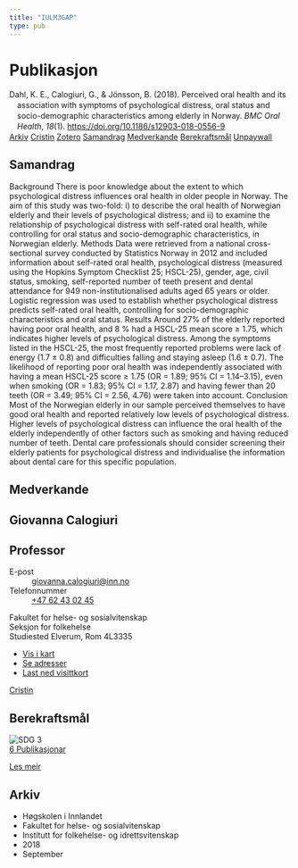 ```yaml
---
title: "IULM3GAP"
type: pub
---
```

<h1>Publikasjon</h1>
<article id="csl-bib-container-IULM3GAP" class="csl-bib-container">
  <div class="csl-bib-body" style="line-height: 1.35; padding-left: 1em; text-indent:-1em;">
  <div class="csl-entry">Dahl, K. E., Calogiuri, G., &amp; J&#xF6;nsson, B. (2018). Perceived oral health and its association with symptoms of psychological distress, oral status and socio-demographic characteristics among elderly in Norway. <i>BMC Oral Health</i>, <i>18</i>(1). <a href="https://doi.org/10.1186/s12903-018-0556-9">https://doi.org/10.1186/s12903-018-0556-9</a></div>
</div>
  <div class="csl-bib-buttons">
    <a href="#taxonomy-article-IULM3GAP" class="csl-bib-button">Arkiv</a>
    <a href="https://app.cristin.no/results/show.jsf?id=1608206" alt="Cristin URL" class="csl-bib-button">Cristin</a>
    <a href="http://zotero.org/groups/5402882/items/IULM3GAP" alt="Zotero URL" class="csl-bib-button">Zotero</a>
    <a href="#abstract-article-IULM3GAP" class="csl-bib-button">Samandrag</a>
    <a href="#contributors-article-IULM3GAP" class="csl-bib-button">Medverkande</a>
    <a href="#sdg-article-IULM3GAP" class="csl-bib-button">Berekraftsmål</a>
    <a href="https://bmcoralhealth.biomedcentral.com/track/pdf/10.1186/s12903-018-0556-9" class="csl-bib-button">Unpaywall</a>
  </div>
  <div id="csl-bib-meta-container-IULM3GAP"></div>
</article>
<div id="csl-bib-meta-IULM3GAP" class="csl-bib-meta">
  <article id="abstract-article-IULM3GAP" class="abstract-article">
    <h1>Samandrag</h1>
    Background There is poor knowledge about the extent to which psychological distress influences oral health in older people in Norway. The aim of this study was two-fold: i) to describe the oral health of Norwegian elderly and their levels of psychological distress; and ii) to examine the relationship of psychological distress with self-rated oral health, while controlling for oral status and socio-demographic characteristics, in Norwegian elderly. Methods Data were retrieved from a national cross-sectional survey conducted by Statistics Norway in 2012 and included information about self-rated oral health, psychological distress (measured using the Hopkins Symptom Checklist 25; HSCL-25), gender, age, civil status, smoking, self-reported number of teeth present and dental attendance for 949 non-institutionalised adults aged 65 years or older. Logistic regression was used to establish whether psychological distress predicts self-rated oral health, controlling for socio-demographic characteristics and oral status. Results Around 27% of the elderly reported having poor oral health, and 8 % had a HSCL-25 mean score ≥ 1.75, which indicates higher levels of psychological distress. Among the symptoms listed in the HSCL-25, the most frequently reported problems were lack of energy (1.7 ± 0.8) and difficulties falling and staying asleep (1.6 ± 0.7). The likelihood of reporting poor oral health was independently associated with having a mean HSCL-25 score ≥ 1.75 (OR = 1.89; 95% CI = 1.14–3.15), even when smoking (OR = 1.83; 95% CI = 1.17, 2.87) and having fewer than 20 teeth (OR = 3.49; 95% CI = 2.56, 4.76) were taken into account. Conclusion Most of the Norwegian elderly in our sample perceived themselves to have good oral health and reported relatively low levels of psychological distress. Higher levels of psychological distress can influence the oral health of the elderly independently of other factors such as smoking and having reduced number of teeth. Dental care professionals should consider screening their elderly patients for psychological distress and individualise the information about dental care for this specific population.
  </article>
  <article id="contributors-article-IULM3GAP" class="contributors-article">
    <h1>Medverkande</h1>
    <div class="personas"> <div class="vrtx-hinn-person-card"> <div class="photo"> <i class="lar la-user-circle missing-person"></i> </div> <div class="info"> <hgroup><h1>Giovanna Calogiuri</h1> <h2>Professor</h2> </hgroup><dl> <dt>E-post</dt> <dd> <a href="mailto:giovanna.calogiuri@inn.no">giovanna.calogiuri@inn.no</a> </dd> <dt>Telefonnummer</dt> <dd><a href="tel:+4762430245"> +47 62 43 02 45 </a></dd> </dl> <p> Fakultet for helse- og sosialvitenskap<br> Seksjon for folkehelse<br> Studiested Elverum, Rom 4L3335 </p> <ul class="vrtx-hinn-links"> <li><a href="https://www.google.com/maps?q=60.88177,11.53669">Vis i kart</a></li> <li><a href="https://www.inn.no/finn-en-ansatt/giovanna-calogiuri.html#vrtx-hinn-addresses">Se adresser</a></li> <li><a href="https://www.inn.no/finn-en-ansatt/giovanna-calogiuri.html?vrtx=vcf">Last ned visittkort</a></li> </ul> </div> </div> <a href="https://app.cristin.no/persons/show.jsf?id=358086" alt="Cristin URL" class="personas-cristin">Cristin</a> </div>
  </article>
  <article id="sdg-article-IULM3GAP" class="sdg-article">
    <h1>Berekraftsmål</h1>
    <div class="sdg-container"><div id="sdg3" class="sdg"> <img src="{{< params subfolder >}}images/sdg/sdg03_no.png" class="image" alt="SDG 3"> <div class="sdg-overlay"> <a href="{{< params subfolder >}}no/archive/?sdg=3#archive" class="sdg-publication-count"><span>6</span> Publikasjonar</a> <p><a href="NA" class="sdg-read-more">Les meir</a></p> </div> </div></div>
  </article>
  <article id="taxonomy-article-IULM3GAP" class="taxonomy-article">
    <h1>Arkiv</h1>
    <ul>
      <li>Høgskolen i Innlandet</li>
      <li>Fakultet for helse- og sosialvitenskap</li>
      <li>Institutt for folkehelse- og idrettsvitenskap</li>
      <li>2018</li>
      <li>September</li>
    </ul>
  </article>
</div>
